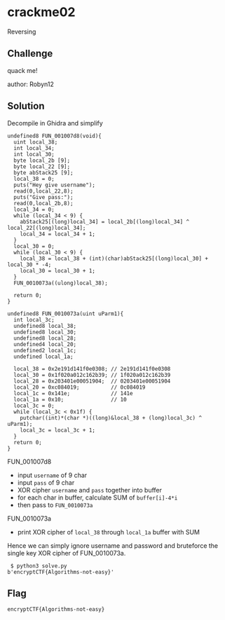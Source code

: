 # crackme02
Reversing

## Challenge 
quack me!

author: Robyn12

## Solution

Decompile in Ghidra and simplify


	undefined8 FUN_001007d8(void){
	  uint local_38;
	  int local_34;
	  int local_30;
	  byte local_2b [9];
	  byte local_22 [9];
	  byte abStack25 [9];
	  local_38 = 0;
	  puts("Hey give username");
	  read(0,local_22,8);
	  puts("Give pass:");
	  read(0,local_2b,8);
	  local_34 = 0;
	  while (local_34 < 9) {
	    abStack25[(long)local_34] = local_2b[(long)local_34] ^ local_22[(long)local_34];
	    local_34 = local_34 + 1;
	  }
	  local_30 = 0;
	  while (local_30 < 9) {
	    local_38 = local_38 + (int)(char)abStack25[(long)local_30] + local_30 * -4;
	    local_30 = local_30 + 1;
	  }
	  FUN_0010073a((ulong)local_38);

	  return 0;
	}

	undefined8 FUN_0010073a(uint uParm1){
	  int local_3c;
	  undefined8 local_38;
	  undefined8 local_30;
	  undefined8 local_28;
	  undefined4 local_20;
	  undefined2 local_1c;
	  undefined local_1a;

	  local_38 = 0x2e191d141f0e0308; // 2e191d141f0e0308
	  local_30 = 0x1f020a012c162b39; // 1f020a012c162b39
	  local_28 = 0x203401e00051904;  // 0203401e00051904
	  local_20 = 0xc084019;          // 0c084019
	  local_1c = 0x141e;             // 141e
	  local_1a = 0x10;               // 10
	  local_3c = 0;
	  while (local_3c < 0x1f) {
	    putchar((int)*(char *)((long)&local_38 + (long)local_3c) ^ uParm1);
	    local_3c = local_3c + 1;
	  }
	  return 0;
	}


FUN_001007d8
- input `username` of 9 char
- input `pass` of 9 char
- XOR cipher `username` and `pass` together into buffer
- for each char in buffer, calculate SUM of `buffer[i]-4*i` 
- then pass to `FUN_0010073a`

FUN_0010073a
- print XOR cipher of `local_38` through `local_1a` buffer with SUM

Hence we can simply ignore username and password and bruteforce the single key XOR cipher of FUN_0010073a.

	 $ python3 solve.py 
	b'encryptCTF{Algorithms-not-easy}'

## Flag

	encryptCTF{Algorithms-not-easy}
